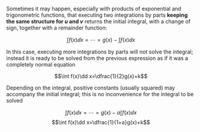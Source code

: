 Sometimes it may happen, especially with products of exponential and trigonometric functions, that executing two integrations by parts **keeping the same structure for $u$ and $v$** returns the initial integral, with a change of sign, together with a remainder function: 

$$\int f(x)\dd x=\cdots=g(x)-\int f(x)\dd x$$

In this case, executing more integrations by parts will not solve the integral; instead it is ready to be solved from the previous expression as if it was a completely normal equation

$$\int f(x)\dd x=\dfrac{1}{2}g(x)+k$$

Depending on the integral, positive constants (usually squared) may accompany the initial integral; this is no inconvenience for the integral to be solved

$$\int f(x)\dd x=\cdots=g(x)-a\int f(x)\dd x$$
$$\int f(x)\dd x=\dfrac{1}{1+a}g(x)+k$$
